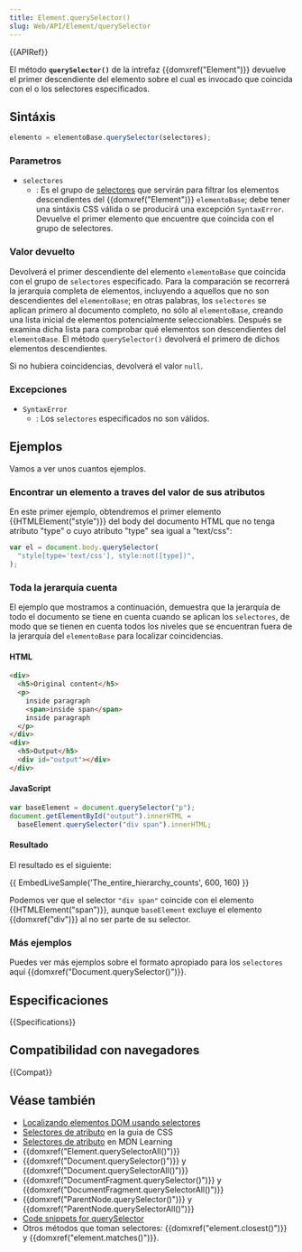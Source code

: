 ```yaml
---
title: Element.querySelector()
slug: Web/API/Element/querySelector
---
```


{{APIRef}}

El método **`querySelector()`** de la intrefaz {{domxref("Element")}} devuelve el primer descendiente del elemento sobre el cual es invocado que coincida con el o los selectores especificados.

## Sintáxis

```js
elemento = elementoBase.querySelector(selectores);
```

### Parametros

- `selectores`
  - : Es el grupo de [selectores](/es/docs/Web/Guide/CSS/Getting_Started/Selectors) que servirán para filtrar los elementos descendientes del {{domxref("Element")}} `elementoBase`; debe tener una sintáxis CSS válida o se producirá una excepción `SyntaxError`. Devuelve el primer elemento que encuentre que coincida con el grupo de selectores.

### Valor devuelto

Devolverá el primer descendiente del elemento `elementoBase` que coincida con el grupo de `selectores` especificado. Para la comparación se recorrerá la jerarquía completa de elementos, incluyendo a aquellos que no son descendientes del `elementoBase`; en otras palabras, los `selectores` se aplican primero al documento completo, no sólo al `elementoBase`, creando una lista inicial de elementos potencialmente seleccionables. Después se examina dicha lista para comprobar qué elementos son descendientes del `elementoBase`. El método `querySelector()` devolverá el primero de dichos elementos descendientes.

Si no hubiera coincidencias, devolverá el valor `null`.

### Excepciones

- `SyntaxError`
  - : Los `selectores` especificados no son válidos.

## Ejemplos

Vamos a ver unos cuantos ejemplos.

### Encontrar un elemento a traves del valor de sus atributos

En este primer ejemplo, obtendremos el primer elemento {{HTMLElement("style")}} del body del documento HTML que no tenga atributo "type" o cuyo atributo "type" sea igual a "text/css":

```js
var el = document.body.querySelector(
  "style[type='text/css'], style:not([type])",
);
```

### Toda la jerarquía cuenta

El ejemplo que mostramos a continuación, demuestra que la jerarquía de todo el documento se tiene en cuenta cuando se aplican los `selectores`, de modo que se tienen en cuenta todos los niveles que se encuentran fuera de la jerarquía del `elementoBase` para localizar coincidencias.

#### HTML

```html
<div>
  <h5>Original content</h5>
  <p>
    inside paragraph
    <span>inside span</span>
    inside paragraph
  </p>
</div>
<div>
  <h5>Output</h5>
  <div id="output"></div>
</div>
```

#### JavaScript

```js
var baseElement = document.querySelector("p");
document.getElementById("output").innerHTML =
  baseElement.querySelector("div span").innerHTML;
```

#### Resultado

El resultado es el siguiente:

{{ EmbedLiveSample('The_entire_hierarchy_counts', 600, 160) }}

Podemos ver que el selector `"div span"` coincide con el elemento {{HTMLElement("span")}}, aunque `baseElement` excluye el elemento {{domxref("div")}} al no ser parte de su selector.

### Más ejemplos

Puedes ver más ejemplos sobre el formato apropiado para los `selectores` aquí {{domxref("Document.querySelector()")}}.

## Especificaciones

{{Specifications}}

## Compatibilidad con navegadores

{{Compat}}

## Véase también

- [Localizando elementos DOM usando selectores](/es/docs/Referencia_DOM_de_Gecko/Localizando_elementos_DOM_usando_selectores)
- [Selectores de atributo](/es/docs/Web/CSS/Selectores_atributo) en la guia de CSS
- [Selectores de atributo](/es/docs/Learn/CSS/Building_blocks/Selectores_CSS/Selectores_de_atributos) en MDN Learning
- {{domxref("Element.querySelectorAll()")}}
- {{domxref("Document.querySelector()")}} y {{domxref("Document.querySelectorAll()")}}
- {{domxref("DocumentFragment.querySelector()")}} y {{domxref("DocumentFragment.querySelectorAll()")}}
- {{domxref("ParentNode.querySelector()")}} y {{domxref("ParentNode.querySelectorAll()")}}
- [Code snippets for querySelector](/es/docs/Code_snippets/QuerySelector)
- Otros métodos que toman selectores: {{domxref("element.closest()")}} y {{domxref("element.matches()")}}.
